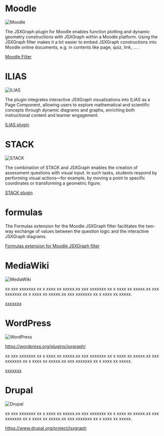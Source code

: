 <style>
#section-plugins img {
    width: 100px;
    height: auto;
}
</style>


# Moodle

![Moodle](/media/logos-external/logo-moodle.png)

The JSXGraph plugin for Moodle enables function plotting and dynamic geometry constructions with JSXGraph within a Moodle platform.
Using the JSXGraph filter makes it a lot easier to embed JSXGraph constructions into Moodle online documents, e.g. in contents like page, quiz, link, ... .

[Moodle Filter](https://github.com/jsxgraph/moodle-filter_jsxgraph)

# ILIAS

![ILIAS](/media/logos-external/logo-ilias.png)

The plugin integrates interactive JSXGraph visualizations into ILIAS as a Page Component, allowing users to explore mathematical and scientific concepts through dynamic diagrams and graphs, enriching both instructional content and learner engagement.

[ILIAS plugin](https://docu.ilias.de/ilias.php?baseClass=ilrepositorygui&cmdNode=xv:mg:9y&cmdClass=ilDclDetailedViewGUI&cmd=renderRecord&ref_id=3342&record_id=12913&table_id=1&tableview_id=379)


# STACK

![STACK](/media/logos-external/logo-stack.png)

The combination of STACK and JSXGraph enables the creation of assessment questions with visual input. In such tasks, students respond by performing visual actions—for example, by moving a point to specific coordinates or transforming a geometric figure.

[STACK plugin](https://docs.stack-assessment.org/en/Specialist_tools/JSXGraph/)

# formulas

The Formulas extension for the Moodle JSXGraph filter facilitates the two-way exchange of values between the question logic and the interactive JSXGraph diagrams.

[Formulas extension for Moodle JSXGraph filter](https://github.com/jsxgraph/moodleformulas_jsxgraph)

# MediaWiki

![MediaWiki](/media/logos-external/logo-mediawiki.png)

xx xxx xxxxxxx xx x xxxx xx xxxxx.xx xxx xxxxxxx xx x xxxx xx xxxxx.xx xxx xxxxxxx xx x xxxx xx xxxxx.xx xxx xxxxxxx xx x xxxx xx xxxxx.

[xxxxxxx](https://)

# WordPress

![WordPress](/media/logos-external/logo-wordpress.png)

https://wordpress.org/plugins/jsxgraph/

xx xxx xxxxxxx xx x xxxx xx xxxxx.xx xxx xxxxxxx xx x xxxx xx xxxxx.xx xxx xxxxxxx xx x xxxx xx xxxxx.xx xxx xxxxxxx xx x xxxx xx xxxxx.

[xxxxxxx](https://)

# Drupal

![Drupal](/media/logos-external/logo-drupal.png)

xx xxx xxxxxxx xx x xxxx xx xxxxx.xx xxx xxxxxxx xx x xxxx xx xxxxx.xx xxx xxxxxxx xx x xxxx xx xxxxx.xx xxx xxxxxxx xx x xxxx xx xxxxx.

https://www.drupal.org/project/jsxgraph

